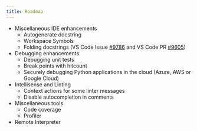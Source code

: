 ```yaml
---
title: Roadmap
---
```


* Miscellaneous IDE enhancements
  + Autogenerate docstring
  + Workspace Symbols 
  + Folding docstrings (VS Code Issue [#9786](https://github.com/Microsoft/vscode/issues/9786) and VS Code PR [#9605](https://github.com/Microsoft/vscode/pull/9605))
* Debugging enhancements  
  + Debugging unit tests
  + Break points with hitcount
  + Securely debugging Python applications in the cloud (Azure, AWS or Google Cloud)
* Intellisense and Linting
  + Context actions for some linter messages
  + Disable autocompletion in comments
* Miscellaneous tools
  + Code coverage
  + Profiler
* Remote Interpreter 
